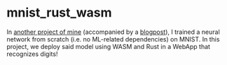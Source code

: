 # mnist_rust_wasm
In [another project of mine](https://github.com/vaktibabat/rust-neural-nets) (accompanied by a [blogpost](https://vaktibabat.github.io/posts/Rust_WASM_Digit_Recognition_1/)), I trained a neural network
from scratch (i.e. no ML-related dependencies) on MNIST. In this project, we deploy said model using WASM and Rust in a WebApp that recognizes digits!
